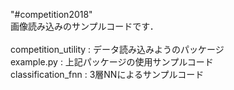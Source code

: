 "#competition2018"<br>
画像読み込みのサンプルコードです．<br>
<br>
competition_utility : データ読み込みようのパッケージ<br>
example.py : 上記パッケージの使用サンプルコード<br>
classification_fnn : 3層NNによるサンプルコード<br>
